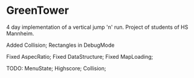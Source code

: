 # GreenTower
4 day implementation of a vertical jump 'n' run. Project of students of HS Mannheim.

Added Collision; Rectangles in DebugMode

Fixed AspecRatio;
Fixed DataStructure;
Fixed MapLoading;

TODO:
MenuState;
Highscore;
Collision;
